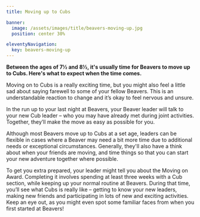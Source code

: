```yaml
---
title: Moving up to Cubs

banner: 
  image: /assets/images/title/beavers-moving-up.jpg
  position: center 30%

eleventyNavigation:
  key: beavers-moving-up
---
```


**Between the ages of 7½ and 8½, it's usually time for Beavers to move up to Cubs. Here's what to expect when the time comes.**

Moving on to Cubs is a really exciting time, but you might also feel a little sad about saying farewell to some of your fellow Beavers. This is an understandable reaction to change and it’s okay to feel nervous and unsure.

In the run up to your last night at Beavers, your Beaver leader will talk to your new Cub leader – who you may have already met during joint activities. Together, they’ll make the move as easy as possible for you.

Although most Beavers move up to Cubs at a set age, leaders can be flexible in cases where a Beaver may need a bit more time due to additional needs or exceptional circumstances. Generally, they'll also have a think about when your friends are moving, and time things so that you can start your new adventure together where possible.

To get you extra prepared, your leader might tell you about the Moving on Award. Completing it involves spending at least three weeks with a Cub section, while keeping up your normal routine at Beavers. During that time, you’ll see what Cubs is really like – getting to know your new leaders, making new friends and participating in lots of new and exciting activities. Keep an eye out, as you might even spot some familiar faces from when you first started at Beavers!
